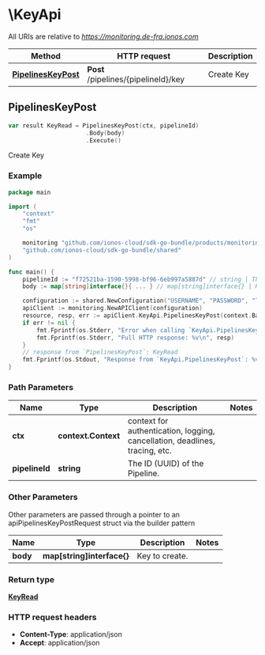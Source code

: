 # \KeyApi

All URIs are relative to *https://monitoring.de-fra.ionos.com*

|Method | HTTP request | Description|
|------------- | ------------- | -------------|
|[**PipelinesKeyPost**](KeyApi.md#PipelinesKeyPost) | **Post** /pipelines/{pipelineId}/key | Create Key|



## PipelinesKeyPost

```go
var result KeyRead = PipelinesKeyPost(ctx, pipelineId)
                      .Body(body)
                      .Execute()
```

Create Key



### Example

```go
package main

import (
    "context"
    "fmt"
    "os"

    monitoring "github.com/ionos-cloud/sdk-go-bundle/products/monitoring"
    "github.com/ionos-cloud/sdk-go-bundle/shared"
)

func main() {
    pipelineId := "f72521ba-1590-5998-bf96-6eb997a5887d" // string | The ID (UUID) of the Pipeline.
    body := map[string]interface{}{ ... } // map[string]interface{} | Key to create.

    configuration := shared.NewConfiguration("USERNAME", "PASSWORD", "TOKEN", "HOST_URL")
    apiClient := monitoring.NewAPIClient(configuration)
    resource, resp, err := apiClient.KeyApi.PipelinesKeyPost(context.Background(), pipelineId).Body(body).Execute()
    if err != nil {
        fmt.Fprintf(os.Stderr, "Error when calling `KeyApi.PipelinesKeyPost``: %v\n", err)
        fmt.Fprintf(os.Stderr, "Full HTTP response: %v\n", resp)
    }
    // response from `PipelinesKeyPost`: KeyRead
    fmt.Fprintf(os.Stdout, "Response from `KeyApi.PipelinesKeyPost`: %v\n", resource)
}
```

### Path Parameters


|Name | Type | Description  | Notes|
|------------- | ------------- | ------------- | -------------|
|**ctx** | **context.Context** | context for authentication, logging, cancellation, deadlines, tracing, etc.|
|**pipelineId** | **string** | The ID (UUID) of the Pipeline. | |

### Other Parameters

Other parameters are passed through a pointer to an apiPipelinesKeyPostRequest struct via the builder pattern


|Name | Type | Description  | Notes|
|------------- | ------------- | ------------- | -------------|
| **body** | **map[string]interface{}** | Key to create. | |

### Return type

[**KeyRead**](../models/KeyRead.md)

### HTTP request headers

- **Content-Type**: application/json
- **Accept**: application/json


